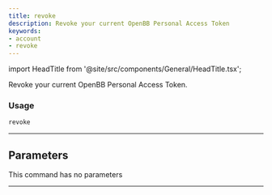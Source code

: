 ```yaml
---
title: revoke
description: Revoke your current OpenBB Personal Access Token
keywords:
- account
- revoke
---
```


import HeadTitle from '@site/src/components/General/HeadTitle.tsx';

<HeadTitle title="account /revoke - Reference | OpenBB Terminal Docs" />

Revoke your current OpenBB Personal Access Token.

### Usage

```python wordwrap
revoke
```

---

## Parameters

This command has no parameters


---
